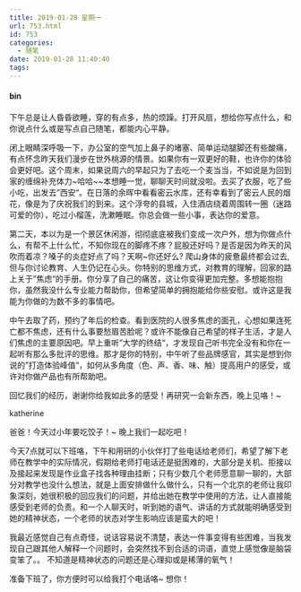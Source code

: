```yaml
---
title: 2019-01-28 星期一
url: 753.html
id: 753
categories:
  - 随笔
date: 2019-01-28 11:40:40
tags:
---
```


#### bin

下午总是让人昏昏欲睡，穿的有点多，热的烦躁。打开风扇，想给你写点什么，和你说点什么或是写点自己随笔，都能内心平静。

闭上眼睛深呼吸一下，办公室的空气加上鼻子的堵塞、简单运动腿脚还有些酸痛，有点怀念昨天我们漫步在世外桃源的情景。如果你有一双更好的鞋，也许你的体验会更好吧。这个周末，如果说周六的早起只为了去吃一个麦当当，不如说是为回到家的缠绵补充体力~哈哈~~本想睡一觉，聊聊天时间就没啦。去买了衣服，吃了些小吃，出发去”西安“。在日落的余晖中看看密云水库，还有幸看到了密云人民的烟花，像是为了庆祝我们的到来。这个浮夸的县城，入住酒店绕着周围转一圈（迷路可爱的你），吃过小榴莲，洗漱睡眠。你总会做一些小事，表达你的爱意。

第二天，本以为是一个景区休闲游，彻彻底底被我们变成一次户外，想为你做点什么，有帮不上什么忙，不知你现在的脚疼不疼？屁股还好吗？是否是因为昨天的风吹而着凉？嗓子的炎症好点了吗？天啊~你还好么? 爬山身体的疲惫最终都会过去,但与你讨论教育、人生仍记在心头。你特别的思维方式，对教育的理解，回家的路上关于”焦虑“的手册。你分享了自己的痛苦，这让你变得更加完整。多想能抱抱你，虽然我没什么专业能力帮助你，但希望简单的拥抱能给你些安慰。或许这是我能为你做的为数不多的事情吧。

中午去取了药，预约了年后的检查。看到医院的人很多焦虑的面孔，心想如果连死亡都不焦虑，还有什么事要愁眉苦脸呢？或许不能像自己希望的样子生活，才是人们焦虑的主要原因吧。早上重听”大学的终结“，才发现自己听书完全没有和你在一起听有那么多批评的思维。那才是你的特别，中午听了些品牌感官，其实是想到你说的”打造体验峰值“，如何从多角度（色、声、香、味、触）提高用户的感受，或许对你做产品也有所帮助吧。

回忆我们的经历，谢谢你给我如此多的感受！再研究一会新东西，晚上见咯！~

katherine

爸爸！今天过小年要吃饺子！~ 晚上我们一起吃吧！

今天7点就可以下班咯，下午和用研的小伙伴打了些电话给老师们，希望了解下老师在教学中的实际情况，假期给老师打电话还是挺困难的，大部分是关机、拒接以及接起来发现是作业盒子找各种理由挂断；只有少数几个老师愿意聊一聊的，大部分对教学也没什么想法，就是上面安排做什么做什么，只有一个北京的老师让我印象深刻，她很积极的回应我们的问题，并给出她在教学中使用的方法，让人直接能感受到老师的负责。和一个人聊天时，听到她的语气、讲话的方式就能明确感受到她的精神状态，一个老师的状态对学生影响应该是蛮大的吧！

我最近感觉自己有点奇怪，说话容易说不清楚，表达一件事变得有些困难，当我发现自己跟其他人解释一个问题时，会突然找不到合适的词语，直觉上感觉像是脑袋变笨了。。 不知道是精神状态的问题还是心理抑或是稀薄的氧气！

准备下班了，你方便时可以给我打个电话咯~ 想你！